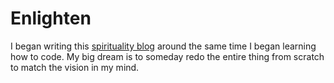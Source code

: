 # Enlighten
I began writing this [spirituality blog](http://toenlighten.com) around the same time I began learning how to code. My big dream is to someday redo the entire thing from scratch to match the vision in my mind.
